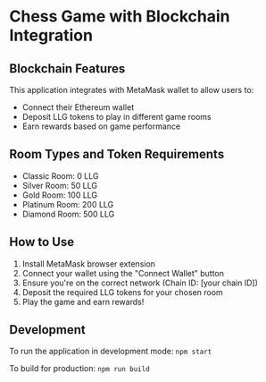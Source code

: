 # Chess Game with Blockchain Integration

## Blockchain Features

This application integrates with MetaMask wallet to allow users to:
- Connect their Ethereum wallet
- Deposit LLG tokens to play in different game rooms
- Earn rewards based on game performance

## Room Types and Token Requirements

- Classic Room: 0 LLG
- Silver Room: 50 LLG
- Gold Room: 100 LLG
- Platinum Room: 200 LLG
- Diamond Room: 500 LLG

## How to Use

1. Install MetaMask browser extension
2. Connect your wallet using the "Connect Wallet" button
3. Ensure you're on the correct network (Chain ID: [your chain ID])
4. Deposit the required LLG tokens for your chosen room
5. Play the game and earn rewards!

## Development

To run the application in development mode:
```npm start```

To build for production:
```npm run build```